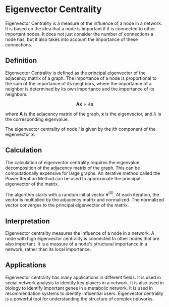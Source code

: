 # Eigenvector Centrality

Eigenvector Centrality is a measure of the influence of a node in a network. It is based on the idea that a node is important if it is connected to other important nodes. It does not just consider the number of connections a node has, but it also takes into account the importance of these connections.

## Definition

Eigenvector Centrality is defined as the principal eigenvector of the adjacency matrix of a graph. The importance of a node is proportional to the sum of the importance of its neighbors, where the importance of a neighbor is determined by its own importance and the importance of its neighbors.

$$\mathbf{Ax} = \lambda\mathbf{x}$$

where $\mathbf{A}$ is the adjacency matrix of the graph, $\mathbf{x}$ is the eigenvector, and $\lambda$ is the corresponding eigenvalue.

The eigenvector centrality of node $i$ is given by the $i$th component of the eigenvector $\mathbf{x}$.

## Calculation

The calculation of eigenvector centrality requires the eigenvalue decomposition of the adjacency matrix of the graph. This can be computationally expensive for large graphs. An iterative method called the Power Iteration Method can be used to approximate the principal eigenvector of the matrix.

The algorithm starts with a random initial vector $\mathbf{v}^{(0)}$. At each iteration, the vector is multiplied by the adjacency matrix and normalized. The normalized vector converges to the principal eigenvector of the matrix.

## Interpretation

Eigenvector centrality measures the influence of a node in a network. A node with high eigenvector centrality is connected to other nodes that are also important. It is a measure of a node's structural importance in a network, rather than its local importance.

## Applications

Eigenvector centrality has many applications in different fields. It is used in social network analysis to identify key players in a network. It is also used in biology to identify important genes in a metabolic network. It is used in recommendation systems to identify influential users. Eigenvector centrality is a powerful tool for understanding the structure of complex networks.
